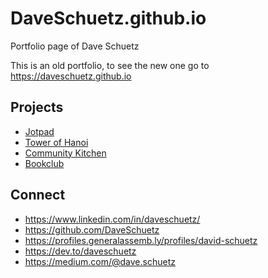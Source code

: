 # DaveSchuetz.github.io

Portfolio page of Dave Schuetz

This is an old portfolio, to see the new one go to https://daveschuetz.github.io

## Projects
* [Jotpad](https://jot-pad-notes.firebaseapp.com/)
* [Tower of Hanoi](https://daveschuetz.github.io/Tower-of-Hanoi/)
* [Community Kitchen](https://community-kitchen.herokuapp.com/)
* [Bookclub](http://mern-bookclub.surge.sh/)

## Connect
* https://www.linkedin.com/in/daveschuetz/
* https://github.com/DaveSchuetz
* https://profiles.generalassemb.ly/profiles/david-schuetz
* https://dev.to/daveschuetz
* https://medium.com/@dave.schuetz